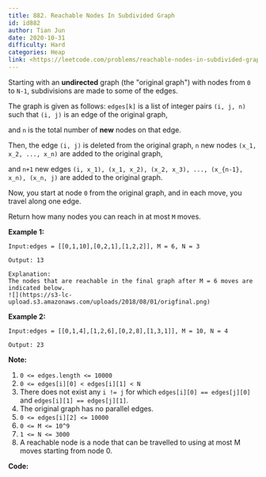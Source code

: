 ```yaml
---
title: 882. Reachable Nodes In Subdivided Graph
id: id882
author: Tian Jun
date: 2020-10-31
difficulty: Hard
categories: Heap
link: <https://leetcode.com/problems/reachable-nodes-in-subdivided-graph/description/>
---
```


Starting with an  **undirected** graph (the "original graph") with nodes from
`0` to `N-1`, subdivisions are made to some of the edges.

The graph is given as follows: `edges[k]` is a list of integer pairs `(i, j,
n)` such that `(i, j)` is an edge of the original graph,

and `n` is the total number of **new** nodes on that edge.

Then, the edge `(i, j)` is deleted from the original graph, `n` new nodes
`(x_1, x_2, ..., x_n)` are added to the original graph,

and `n+1` new edges `(i, x_1), (x_1, x_2), (x_2, x_3), ..., (x_{n-1}, x_n),
(x_n, j)` are added to the original graph.

Now, you start at node `0` from the original graph, and in each move, you
travel along one edge.

Return how many nodes you can reach in at most `M` moves.



**Example 1:**
            
	Input:edges = [[0,1,10],[0,2,1],[1,2,2]], M = 6, N = 3    
	Output: 13    
	Explanation:    The nodes that are reachable in the final graph after M = 6 moves are indicated below.    ![](https://s3-lc-upload.s3.amazonaws.com/uploads/2018/08/01/origfinal.png)    

**Example 2:**
            
	Input:edges = [[0,1,4],[1,2,6],[0,2,8],[1,3,1]], M = 10, N = 4    
	Output: 23



**Note:**

  1. `0 <= edges.length <= 10000`
  2. `0 <= edges[i][0] < edges[i][1] < N`
  3. There does not exist any `i != j` for which `edges[i][0] == edges[j][0]` and `edges[i][1] == edges[j][1]`.
  4. The original graph has no parallel edges.
  5. `0 <= edges[i][2] <= 10000`
  6. `0 <= M <= 10^9`
  7. `1 <= N <= 3000`
  8. A reachable node is a node that can be travelled to using at most M moves starting from node 0.




**Code:**

